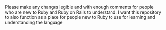 Please make any changes legible and with enough comments for people who are new to Ruby and Ruby on Rails to understand. 
I want this repository to also function as a place for people new to Ruby to use for learning and understanding the language 

